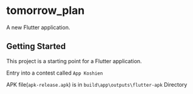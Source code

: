 # tomorrow_plan

A new Flutter application.

## Getting Started

This project is a starting point for a Flutter application.

Entry into a contest called `App Koshien`

APK file(`apk-release.apk`) is in `build\app\outputs\flutter-apk` Directory
